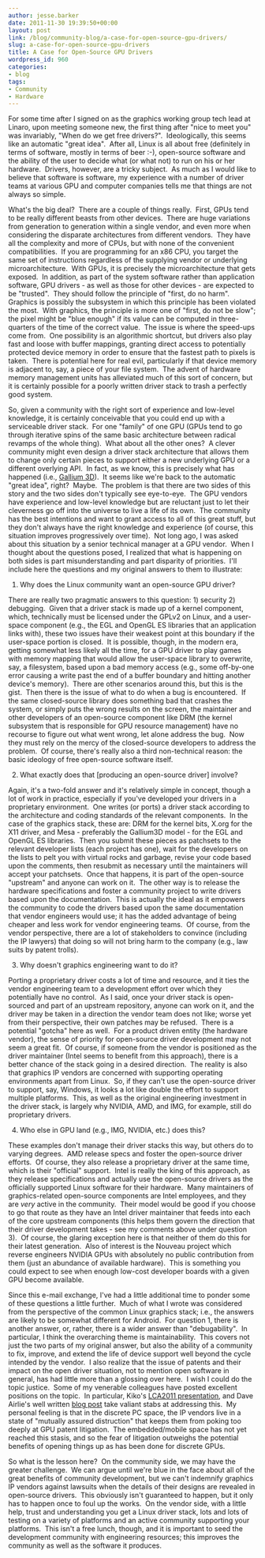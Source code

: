 ```yaml
---
author: jesse.barker
date: 2011-11-30 19:39:50+00:00
layout: post
link: /blog/community-blog/a-case-for-open-source-gpu-drivers/
slug: a-case-for-open-source-gpu-drivers
title: A Case for Open-Source GPU Drivers
wordpress_id: 960
categories:
- blog
tags:
- Community
- Hardware
---
```


For some time after I signed on as the graphics working group tech lead at Linaro, upon meeting someone new, the first thing after "nice to meet you" was invariably, "When do we get free drivers?".  Ideologically, this seems like an automatic "great idea".  After all, Linux is all about free (definitely in terms of software, mostly in terms of beer :-), open-source software and the ability of the user to decide what (or what not) to run on his or her hardware.  Drivers, however, are a tricky subject.  As much as I would like to believe that software is software, my experience with a number of driver teams at various GPU and computer companies tells me that things are not always so simple.

What's the big deal?  There are a couple of things really.  First, GPUs tend to be really different beasts from other devices.  There are huge variations from generation to generation within a single vendor, and even more when considering the disparate architectures from different vendors.  They have all the complexity and more of CPUs, but with none of the convenient compatibilities.  If you are programming for an x86 CPU, you target the same set of instructions regardless of the supplying vendor or underlying microarchitecture.  With GPUs, it is precisely the microarchitecture that gets exposed.  In addition, as part of the system software rather than application software, GPU drivers - as well as those for other devices - are expected to be "trusted".  They should follow the principle of "first, do no harm".  Graphics is possibly the subsystem in which this principle has been violated the most.  With graphics, the principle is more one of "first, do not be slow"; the pixel might be "blue enough" if its value can be computed in three-quarters of the time of the correct value.  The issue is where the speed-ups come from.  One possibility is an algorithmic shortcut, but drivers also play fast and loose with buffer mappings, granting direct access to potentially protected device memory in order to ensure that the fastest path to pixels is taken.  There is potential here for real evil, particularly if that device memory is adjacent to, say, a piece of your file system.  The advent of hardware memory management units has alleviated much of this sort of concern, but it is certainly possible for a poorly written driver stack to trash a perfectly good system.

So, given a community with the right sort of experience and low-level knowledge, it is certainly conceivable that you could end up with a serviceable driver stack.  For one "family" of one GPU (GPUs tend to go through iterative spins of the same basic architecture between radical revamps of the whole thing).  What about all the other ones?  A clever community might even design a driver stack architecture that allows them to change only certain pieces to support either a new underlying GPU or a different overlying API.  In fact, as we know, this is precisely what has happened (i.e., [Gallium 3D](http://www.freedesktop.org/wiki/Software/gallium)).  It seems like we're back to the automatic "great idea", right?  Maybe.  The problem is that there are two sides of this story and the two sides don't typically see eye-to-eye.  The GPU vendors have experience and low-level knowledge but are reluctant just to let their cleverness go off into the universe to live a life of its own.  The community has the best intentions and want to grant access to all of this great stuff, but they don't always have the right knowledge and experience (of course, this situation improves progressively over time).  Not long ago, I was asked about this situation by a senior technical manager at a GPU vendor.  When I thought about the questions posed, I realized that what is happening on both sides is part misunderstanding and part disparity of priorities.  I'll include here the questions and my original answers to them to illustrate:

1. Why does the Linux community want an open-source GPU driver?

There are really two pragmatic answers to this question: 1) security 2) debugging.  Given that a driver stack is made up of a kernel component, which, technically must be licensed under the GPLv2 on Linux, and a user-space component (e.g., the EGL and OpenGL ES libraries that an application links with), these two issues have their weakest point at this boundary if the user-space portion is closed.  It is possible, though, in the modern era, getting somewhat less likely all the time, for a GPU driver to play games with memory mapping that would allow the user-space library to overwrite, say, a filesystem, based upon a bad memory access (e.g., some off-by-one error causing a write past the end of a buffer boundary and hitting another device's memory).  There are other scenarios around this, but this is the gist.  Then there is the issue of what to do when a bug is encountered.  If the same closed-source library does something bad that crashes the system, or simply puts the wrong results on the screen, the maintainer and other developers of an open-source component like DRM (the kernel subsystem that is responsible for GPU resource management) have no recourse to figure out what went wrong, let alone address the bug.  Now they must rely on the mercy of the closed-source developers to address the problem.  Of course, there's really also a third non-technical reason: the basic ideology of free open-source software itself.

2. What exactly does that [producing an open-source driver] involve?

Again, it's a two-fold answer and it's relatively simple in concept, though a lot of work in practice, especially if you've developed your drivers in a proprietary environment.  One writes (or ports) a driver stack according to the architecture and coding standards of the relevant components.  In the case of the graphics stack, these are: DRM for the kernel bits, X.org for the X11 driver, and Mesa - preferably the Gallium3D model - for the EGL and OpenGL ES libraries.  Then you submit these pieces as patchsets to the relevant developer lists (each project has one), wait for the developers on the lists to pelt you with virtual rocks and garbage, revise your code based upon the comments, then resubmit as necessary until the maintainers will accept your patchsets.  Once that happens, it is part of the open-source "upstream" and anyone can work on it.  The other way is to release the hardware specifications and foster a community project to write drivers based upon the documentation.  This is actually the ideal as it empowers the community to code the drivers based upon the same documentation that vendor engineers would use; it has the added advantage of being cheaper and less work for vendor engineering teams.  Of course, from the vendor perspective, there are a lot of stakeholders to convince (including the IP lawyers) that doing so will not bring harm to the company (e.g., law suits by patent trolls).

3. Why doesn't graphics engineering want to do it?

Porting a proprietary driver costs a lot of time and resource, and it ties the vendor engineering team to a development effort over which they potentially have no control.  As I said, once your driver stack is open-sourced and part of an upstream repository, anyone can work on it, and the driver may be taken in a direction the vendor team does not like; worse yet from their perspective, their own patches may be refused.  There is a potential "gotcha" here as well.  For a product driven entity (the hardware vendor), the sense of priority for open-source driver development may not seem a great fit.  Of course, if someone from the vendor is positioned as the driver maintainer (Intel seems to benefit from this approach), there is a better chance of the stack going in a desired direction.  The reality is also that graphics IP vendors are concerned with supporting operating environments apart from Linux.  So, if they can't use the open-source driver to support, say, Windows, it looks a lot like double the effort to support multiple platforms.  This, as well as the original engineering investment in the driver stack, is largely why NVIDIA, AMD, and IMG, for example, still do proprietary drivers.

4. Who else in GPU land (e.g., IMG, NVIDIA, etc.) does this?

These examples don't manage their driver stacks this way, but others do to varying degrees.  AMD release specs and foster the open-source driver efforts.  Of course, they also release a proprietary driver at the same time, which is their "official" support.  Intel is really the king of this approach, as they release specifications and actually use the open-source drivers as the officially supported Linux software for their hardware.  Many maintainers of graphics-related open-source components are Intel employees, and they are _very_ active in the community.  Their model would be good if you choose to go that route as they have an Intel driver maintainer that feeds into each of the core upstream components (this helps them govern the direction that their driver development takes - see my comments above under question 3).  Of course, the glaring exception here is that neither of them do this for their latest generation.  Also of interest is the Nouveau project which reverse engineers NVIDIA GPUs with absolutely no public contribution from them (just an abundance of available hardware).  This is something you could expect to see when enough low-cost developer boards with a given GPU become available.

Since this e-mail exchange, I've had a little additional time to ponder some of these questions a little further.  Much of what I wrote was considered from the perspective of the common Linux graphics stack; i.e., the answers are likely to be somewhat different for Android.  For question 1, there is another answer, or, rather, there is a wider answer than "debugability".  In particular, I think the overarching theme is maintainability.  This covers not just the two parts of my original answer, but also the ability of a community to fix, improve, and extend the life of device support well beyond the cycle intended by the vendor.  I also realize that the issue of patents and their impact on the open driver situation, not to mention open software in general, has had little more than a glossing over here.  I wish I could do the topic justice.  Some of my venerable colleagues have posted excellent positions on the topic.  In particular, Kiko's [LCA2011 presentation](https://wiki.linaro.org/ChristianReis), and Dave Airlie's well written [blog post](http://airlied.livejournal.com/73337.html) take valiant stabs at addressing this.  My personal feeling is that in the discrete PC space, the IP vendors live in a state of "mutually assured distruction" that keeps them from poking too deeply at GPU patent litigation.  The embedded/mobile space has not yet reached this stasis, and so the fear of litigation outweighs the potential benefits of opening things up as has been done for discrete GPUs.

So what is the lesson here?  On the community side, we may have the greater challenge.  We can argue until we're blue in the face about all of the great benefits of community development, but we can't indemnify graphics IP vendors against lawsuits when the details of their designs are revealed in open-source drivers.  This obviously isn't guaranteed to happen, but it only has to happen once to foul up the works.  On the vendor side, with a little help, trust and understanding you get a Linux driver stack, lots and lots of testing on a variety of platforms and an active community supporting your platforms.  This isn't a free lunch, though, and it is important to seed the development community with engineering resources; this improves the community as well as the software it produces.
